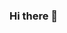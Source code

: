 ### Hi there 👋

<!--
**MnojS/MnojS** is a ✨ _special_ ✨ repository because its `README.md` (this file) appears on your GitHub profile.

Here are some ideas to get you started:

- 🔭 I’m currently working on Front-End Development
- 🌱 I’m currently learning 
- 👯 I’m looking to collaborate on 
- 🤔 I’m looking for help with 
- 💬 Ask me about 
- 📫 How to reach me:[ Linkdin ] (https://www.linkedin.com/in/manoj-sahu-6a70941a5/)
- 😄 Pronouns: ...
- ⚡ Fun fact: I love to draw and play guitar
-->
